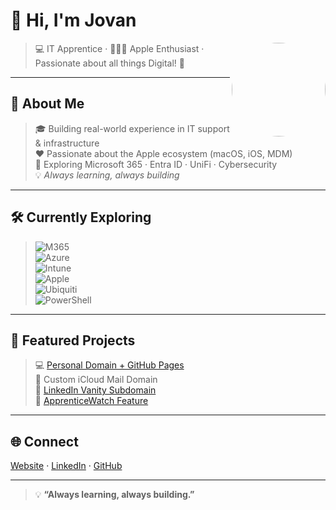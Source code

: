 # 👋 Hi, I'm Jovan  
<img align="right" src="https://github.com/jovandhillon17.png" width="150" style="border-radius:50%;" />

> 💻 IT Apprentice · 👨🏽‍💻 Apple Enthusiast · Passionate about all things Digital! 🚀

---

## 🚀 About Me  
> 🎓 Building real-world experience in IT support & infrastructure  
> ❤️ Passionate about the Apple ecosystem (macOS, iOS, MDM)  
> 📖 Exploring Microsoft 365 · Entra ID · UniFi · Cybersecurity  
> 💡 *Always learning, always building*  

---

## 🛠️ Currently Exploring  
> ![M365](https://img.shields.io/badge/Microsoft%20365-0078D4?style=flat-square&logo=microsoft&logoColor=white)  
> ![Azure](https://img.shields.io/badge/Entra%20ID-0089D6?style=flat-square&logo=microsoftazure&logoColor=white)  
> ![Intune](https://img.shields.io/badge/Intune-0078D4?style=flat-square&logo=microsoft&logoColor=white)  
> ![Apple](https://img.shields.io/badge/Apple-000000?style=flat-square&logo=apple&logoColor=white)  
> ![Ubiquiti](https://img.shields.io/badge/Ubiquiti-0559C9?style=flat-square&logo=ubiquiti&logoColor=white)  
> ![PowerShell](https://img.shields.io/badge/PowerShell-5391FE?style=flat-square&logo=powershell&logoColor=white)  

---

## 📌 Featured Projects  
> 💻 [Personal Domain + GitHub Pages](https://jovandhillon.com)  
> 📧 Custom iCloud Mail Domain  
> 🔗 [LinkedIn Vanity Subdomain](https://linkedin.jovandhillon.com)  
> 📰 [ApprenticeWatch Feature](https://apprenticewatch.com/resources/what-starting-my-it-apprenticeship-taught-me)  

---

## 🌐 Connect  
[Website](https://jovandhillon.com) · [LinkedIn](https://linkedin.jovandhillon.com) · [GitHub](https://github.com/jovandhillon17)

---

> 💡 **“Always learning, always building.”**
